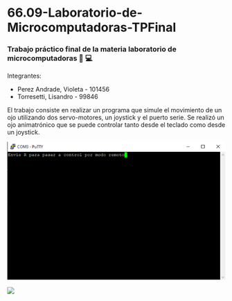 # 66.09-Laboratorio-de-Microcomputadoras-TPFinal
### Trabajo práctico final de la materia laboratorio de microcomputadoras :microscope: :computer:

Integrantes:
+ Perez Andrade, Violeta - 101456
+ Torresetti, Lisandro - 99846

El trabajo consiste en realizar un programa que simule el movimiento de un ojo utilizando dos servo-motores, un joystick y el puerto serie. Se realizó un ojo animatrónico que se puede controlar tanto desde el teclado como desde un joystick.

![](./imgs/putty.PNG)

![](./imgs/video.gif)
